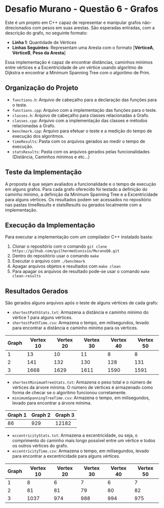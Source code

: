 # Desafio Murano - Questão 6 - Grafos

Este é um projeto em C++ capaz de representar e manipular grafos não-direcionados com pesos em suas arestas. São esperadas entradas, com a descrição do grafo, no seguinte formato:

- **Linha 1**: Quantidade de Vértices
- **Linhas Seguintes**: Representam uma Aresta com o formato [**VérticeA**, **VérticeB**, **Peso da Aresta**]

Essa implementação é capaz de encontrar distâncias, caminhos mínimos entre vértices e a Excentricidade de um vértice usando algoritmo de Dijkstra e encontrar a Minimum Spanning Tree com o algoritmo de Prim.

## Organização do Projeto

- `functions.h`: Arquivo de cabeçalho para a declaração das funções para o teste.
- `functions.cpp`: Arquivo com a implementação das funções para o teste.
- `classes.h`: Arquivo de cabeçalho para classes relacionadas a Grafo.
- `classes.cpp`: Arquivo com a implementação das classes e métodos relacionadas a Grafo.
- `benchmark.cpp`: Arquivo para efetuar o teste e a medição do tempo de execução dos algoritmos.
- `timeResults`: Pasta com os arquivos gerados ao medir o tempo de execução.
- `statsResults`: Pasta com os arquivos gerados pelas funcionalidades (Distância, Caminhos mínimos e etc...)

## Teste da Implementação

A proposta é que sejam avaliados a funcionalidade e o tempo de execução em alguns grafos. Para cada grafo oferecido foi testado a definição do caminho mínimo, a definição da Minimum Spanning Tree e a Excentricidade para alguns vértices. Os resultados podem ser acessados no repositório nas pastas timeResults e statsResults ou gerados localmente com a implementação.

## Execução da Implementação

Para executar a implementação com um compilador C++ instalado basta:
1. Clonar o repositório com o comando `git clone https://github.com/guilhermedionisio/MuranoQ6.git`
2. Dentro do repositório usar o comando `make`
3. Executar o arquivo com `./benchmark`
4. Apagar arquivos objetos e resultados com `make clean`
5. Para apagar os arquivos de resultado pode-se usar o comando `make clean-results`

## Resultados Gerados

São gerados alguns arquivos após o teste de alguns vértices de cada grafo:

- `shortestPathStats.txt`: Armazena a distância e caminho mínimo do vértice 1 para alguns vértices.
- `shortestPathTime.csv`: Armazena o tempo, em milisegundos, levado para encontrar a distância e caminho mínimo para os vértices.

| Graph| Vertex 10 | Vertex 20 | Vertex 30 | Vertex 40 | Vertex 50 |
|------|-----------|-----------|-----------|-----------|-----------|
| 1    | 13        | 10        | 11        | 8         | 8         |
| 2    | 141       | 132       | 130       | 128       | 131       |
| 3    | 1668      | 1629      | 1611      | 1590      | 1591      |

- `shortestMinimumTreeStats.txt`: Armazena o peso total e o número de vértices da árvore mínima. O número de vértices é armazenado como forma de checar se o algoritmo funcionou corretamente.
- `minimumSpanningTreeTime.csv`: Armazena o tempo, em milisegundos, levado para encontrar a árvore mínima.

| Graph 1 | Graph 2 | Graph 3 |
|---------|---------|---------|
| 86      | 929     | 12182   |


- `eccentricityStats.txt`: Armazena a excentricidade, ou seja, o comprimento do caminho mais longo possível entre um vértice e todos os outros vértices do grafo.
- `eccentricityTime.csv`: Armazena o tempo, em milisegundos, levado para encontrar a excentricidade para alguns vértices.

| Graph| Vertex 10 | Vertex 20 | Vertex 30 | Vertex 40 | Vertex 50 |
|------|-----------|-----------|-----------|-----------|-----------|
| 1    | 8         | 6         | 7         | 6         | 7         |
| 2    | 81        | 81        | 79        | 80        | 82        |
| 3    | 1037      | 974       | 988       | 994       | 975       |


